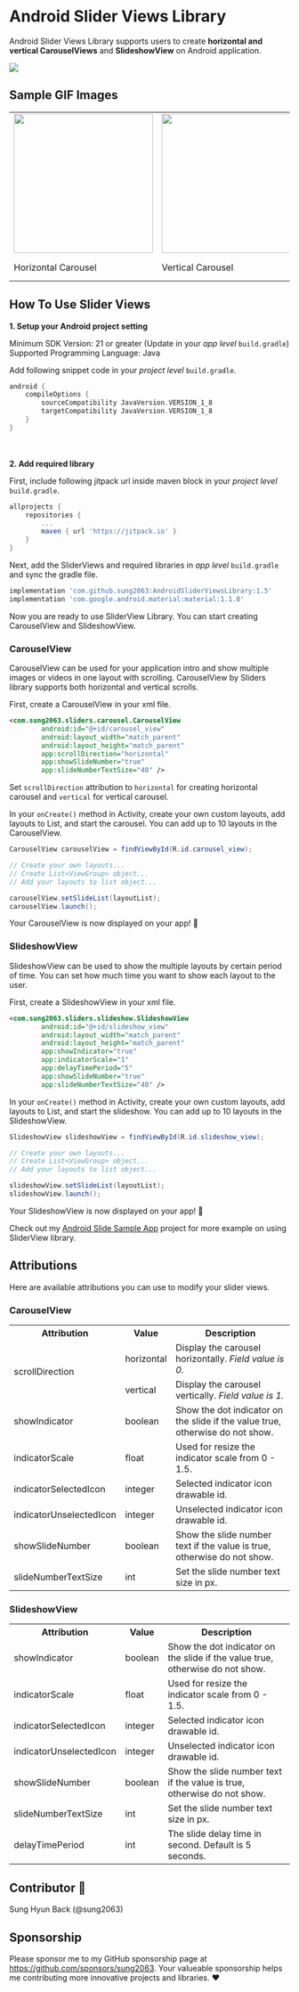 # Android Slider Views Library

Android Slider Views Library supports users to create <b>horizontal and vertical CarouselViews</b> and <b>SlideshowView</b> on Android application.

[![](https://jitpack.io/v/sung2063/AndroidSliderViewsLibrary.svg)](https://jitpack.io/#sung2063/AndroidSliderViewsLibrary)

## Sample GIF Images

<center>
  <table>
    <tr style="border-collapse: collapse;">
      <td><img src="gifs/horizontal_carousel.gif" width="250" /></td>
      <td><img src="gifs/vertical_carousel.gif" width="250" /></td>
      <td><img src="gifs/horizontal_carousel%20%232.gif" width="250" /></td>
    </tr>
    <tr>
      <td>Horizontal Carousel</td>
      <td>Vertical Carousel</td>
      <td>Horizontal Carousel w/ Custom Indicator</td>
    </tr>
   </table>
 </center>
 
## How To Use Slider Views

<b>1. Setup your Android project setting</b>

Minimum SDK Version: 21 or greater (Update in your <i>app level</i> `build.gradle`)<br/>
Supported Programming Language: Java

Add following snippet code in your <i>project level</i> `build.gradle`.
```gradle
android {
    compileOptions {
        sourceCompatibility JavaVersion.VERSION_1_8
        targetCompatibility JavaVersion.VERSION_1_8
    }
}
```

<br/><br/>
<b>2. Add required library</b>

First, include following jitpack url inside maven block in your <i>project level</i> `build.gradle`.
```gradle
allprojects {
    repositories {
        ...
        maven { url 'https://jitpack.io' }
    }
}
```

Next, add the SliderViews and required libraries in <i>app level</i> `build.gradle` and sync the gradle file. 
```gradle
implementation 'com.github.sung2063:AndroidSliderViewsLibrary:1.5'
implementation 'com.google.android.material:material:1.1.0'
```

Now you are ready to use SliderView Library. You can start creating CarouselView and SlideshowView.<br/>

### CarouselView

CarouselView can be used for your application intro and show multiple images or videos in one layout with scrolling. CarouselView by Sliders library supports both horizontal and vertical scrolls.

First, create a CarouselView in your xml file.
```xml
<com.sung2063.sliders.carousel.CarouselView
        android:id="@+id/carousel_view"
        android:layout_width="match_parent"
        android:layout_height="match_parent"
        app:scrollDirection="horizontal"
        app:showSlideNumber="true"
        app:slideNumberTextSize="40" />
```
Set `scrollDirection` attribution to `horizontal` for creating horizontal carousel and `vertical` for vertical carousel.

In your `onCreate()` method in Activity, create your own custom layouts, add layouts to List<ViewGroup>, and start the carousel. You can add up to 10 layouts in the CarouselView. 
```java
CarouselView carouselView = findViewById(R.id.carousel_view);

// Create your own layouts...
// Create List<ViewGroup> object...
// Add your layouts to list object...

carouselView.setSlideList(layoutList);
carouselView.launch();
```

Your CarouselView is now displayed on your app! 👏<br/>

### SlideshowView

SlideshowView can be used to show the multiple layouts by certain period of time. You can set how much time you want to show each layout to the user.

First, create a SlideshowView in your xml file.
```xml
<com.sung2063.sliders.slideshow.SlideshowView
        android:id="@+id/slideshow_view"
        android:layout_width="match_parent"
        android:layout_height="match_parent"
        app:showIndicator="true"
        app:indicatorScale="1"
        app:delayTimePeriod="5"
        app:showSlideNumber="true"
        app:slideNumberTextSize="40" />
```

In your `onCreate()` method in Activity, create your own custom layouts, add layouts to List<ViewGroup>, and start the slideshow. You can add up to 10 layouts in the SlideshowView. 

```java
SlideshowView slideshowView = findViewById(R.id.slideshow_view);

// Create your own layouts...
// Create List<ViewGroup> object...
// Add your layouts to list object...

slideshowView.setSlideList(layoutList);
slideshowView.launch();
```

Your SlideshowView is now displayed on your app! 👏<br/>

Check out my <a href="https://github.com/sung2063/AndroidSliderViewSample">Android Slide Sample App</a> project for more example on using SliderView library.

## Attributions

Here are available attributions you can use to modify your slider views.

### CarouselView

<center>
  <table>
    <tr>
      <th>Attribution</th>
      <th>Value</th>
      <th>Description</th>
    </tr>
    <tr>
      <td rowspan="2">scrollDirection</td>
      <td>horizontal</td>
      <td>Display the carousel horizontally. <i>Field value is 0.</i></td>
    </tr>
    <tr>
      <td>vertical</td>
      <td>Display the carousel vertically. <i>Field value is 1.</i></td>
    </tr>
    <tr>
      <td>showIndicator</td>
      <td>boolean</td>
      <td>Show the dot indicator on the slide if the value true, otherwise do not show.</td>
    </tr>
    <tr>
      <td>indicatorScale</td>
      <td>float</td>
      <td>Used for resize the indicator scale from 0 - 1.5.</td>
    </tr>
    <tr>
      <td>indicatorSelectedIcon</td>
      <td>integer</td>
      <td>Selected indicator icon drawable id.</td>
    </tr>
    <tr>
      <td>indicatorUnselectedIcon</td>
      <td>integer</td>
      <td>Unselected indicator icon drawable id.</td>
    </tr>
    <tr>
      <td>showSlideNumber</td>
      <td>boolean</td>
      <td>Show the slide number text if the value is true, otherwise do not show.</td>
    </tr>
    <tr>
      <td>slideNumberTextSize</td>
      <td>int</td>
      <td>Set the slide number text size in px.</td>
    </tr>
   </table>
 </center>

### SlideshowView

<center>
  <table>
    <tr>
      <th>Attribution</th>
      <th>Value</th>
      <th>Description</th>
    </tr>
    <tr>
      <td>showIndicator</td>
      <td>boolean</td>
      <td>Show the dot indicator on the slide if the value true, otherwise do not show.</td>
    </tr>
    <tr>
      <td>indicatorScale</td>
      <td>float</td>
      <td>Used for resize the indicator scale from 0 - 1.5.</td>
    </tr>
    <tr>
      <td>indicatorSelectedIcon</td>
      <td>integer</td>
      <td>Selected indicator icon drawable id.</td>
    </tr>
    <tr>
      <td>indicatorUnselectedIcon</td>
      <td>integer</td>
      <td>Unselected indicator icon drawable id.</td>
    </tr>
    <tr>
      <td>showSlideNumber</td>
      <td>boolean</td>
      <td>Show the slide number text if the value is true, otherwise do not show.</td>
    </tr>
    <tr>
      <td>slideNumberTextSize</td>
      <td>int</td>
      <td>Set the slide number text size in px.</td>
    </tr>
    <tr>
      <td>delayTimePeriod</td>
      <td>int</td>
      <td>The slide delay time in second. Default is 5 seconds.</td>
    </tr>
   </table>
 </center>

 ## Contributor 🌟
 
 Sung Hyun Back (@sung2063)

 ## Sponsorship
 
 Please sponsor me to my GitHub sponsorship page at https://github.com/sponsors/sung2063.
 Your valueable sponsorship helps me contributing more innovative projects and libraries. ❤️
